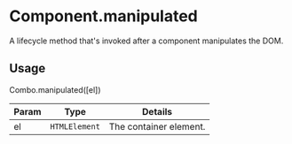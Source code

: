 # Component.manipulated

A lifecycle method that's invoked after a component manipulates the DOM.

## Usage

Combo.manipulated([el])

| Param           | Type          | Details                       |
| --------------- | ------------- | ----------------------------- |
| el              | `HTMLElement` | The container element.        |

